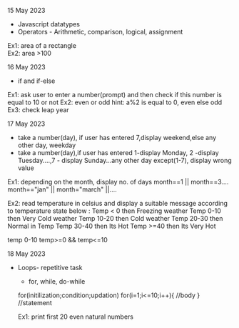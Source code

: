 15 May 2023
 - Javascript datatypes
 - Operators - Arithmetic, comparison, logical, assignment

 Ex1:  area of a rectangle  
 Ex2: area >100


 16 May 2023
 - if and if-else

 Ex1: ask user to enter a number(prompt) and then check if this number is equal to 10 or not
 Ex2: even or odd   hint: a%2  is equal to 0, even else odd
 Ex3: check leap year


 17 May 2023
 - take a number(day), if user has entered 7,display weekend,else any other day, weekday
 - take a number(day),if user has entered 1-display Monday, 2 -display Tuesday....,7 - display Sunday...any other day except(1-7), display wrong value

 Ex1: depending on the month, display no. of days
 month==1 || month==3....
 month=="jan" || month="march" ||....

 Ex2: read temperature in celsius and display a suitable message according to temperature state below : 
  Temp < 0 then Freezing weather
  Temp 0-10 then Very Cold weather
  Temp 10-20 then Cold weather
  Temp 20-30 then Normal in Temp
  Temp 30-40 then Its Hot
  Temp >=40 then Its Very Hot
 
 temp 0-10
 temp>=0 && temp<=10

 18 May 2023
 - Loops- repetitive task
	- for, while, do-while

	for(initilization;condition;updation)
	for(i=1;i<=10;i++){
		//body
	}
	//statement

	Ex1: print first 20 even natural numbers